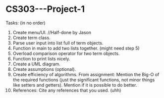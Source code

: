 # CS303---Project-1



Tasks: (in no order)

1. Create menu/UI. //Half-done by Jason
2. Create term class.
3. Parse user input into list full of term objects.
4. Function in main to add two lists together. (might need step 5)
5. Overload comparison operator for two term objects.
6. Function to print lists nicely.
7. Create a UML diagram.
8. Create assumptions (optional).
9. Create efficiency of algorithms. From assignment: Mention the Big-O of the required functions (just the significant
      functions, not minor things like setters and getters). Mention if it is possible to do better.
10. References: Cite any references that you used. (uhh)
